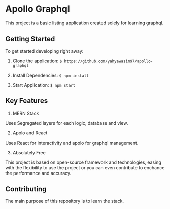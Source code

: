 # Apollo Graphql

This project is a basic listing application created solely for learning graphql. 

## Getting Started

To get started developing right away:

1. Clone the application:
`$ https://github.com/yahyawasim97/apollo-graphql`

2. Install Dependencies:
`$ npm install`

2. Start Application:
`$ npm start`

## Key Features

1. MERN Stack

Uses Segregated layers for each logic, database and view.

2. Apolo and React

Uses React for interactivity and apolo for graphql management.

3. Absolutely Free

This project is based on open-source framework and technologies, easing with the flexibility to use the project or you can even contribute to enchance the performance and accuracy.

## Contributing
The main purpose of this repository is to learn the stack.
